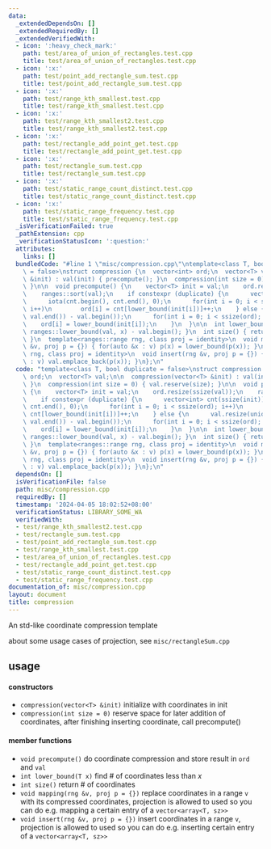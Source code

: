 ```yaml
---
data:
  _extendedDependsOn: []
  _extendedRequiredBy: []
  _extendedVerifiedWith:
  - icon: ':heavy_check_mark:'
    path: test/area_of_union_of_rectangles.test.cpp
    title: test/area_of_union_of_rectangles.test.cpp
  - icon: ':x:'
    path: test/point_add_rectangle_sum.test.cpp
    title: test/point_add_rectangle_sum.test.cpp
  - icon: ':x:'
    path: test/range_kth_smallest.test.cpp
    title: test/range_kth_smallest.test.cpp
  - icon: ':x:'
    path: test/range_kth_smallest2.test.cpp
    title: test/range_kth_smallest2.test.cpp
  - icon: ':x:'
    path: test/rectangle_add_point_get.test.cpp
    title: test/rectangle_add_point_get.test.cpp
  - icon: ':x:'
    path: test/rectangle_sum.test.cpp
    title: test/rectangle_sum.test.cpp
  - icon: ':x:'
    path: test/static_range_count_distinct.test.cpp
    title: test/static_range_count_distinct.test.cpp
  - icon: ':x:'
    path: test/static_range_frequency.test.cpp
    title: test/static_range_frequency.test.cpp
  _isVerificationFailed: true
  _pathExtension: cpp
  _verificationStatusIcon: ':question:'
  attributes:
    links: []
  bundledCode: "#line 1 \"misc/compression.cpp\"\ntemplate<class T, bool duplicate\
    \ = false>\nstruct compression {\n  vector<int> ord;\n  vector<T> val;\n\n  compression(vector<T>\
    \ &init) : val(init) { precompute(); }\n  compression(int size = 0) { val.reserve(size);\
    \ }\n\n  void precompute() {\n    vector<T> init = val;\n    ord.resize(ssize(val));\n\
    \    ranges::sort(val);\n    if constexpr (duplicate) {\n      vector<int> cnt(ssize(init));\n\
    \      iota(cnt.begin(), cnt.end(), 0);\n      for(int i = 0; i < ssize(ord);\
    \ i++)\n        ord[i] = cnt[lower_bound(init[i])]++;\n    } else {\n      val.resize(unique(val.begin(),\
    \ val.end()) - val.begin());\n      for(int i = 0; i < ssize(ord); i++)\n    \
    \    ord[i] = lower_bound(init[i]);\n    }\n  }\n\n  int lower_bound(T x) { return\
    \ ranges::lower_bound(val, x) - val.begin(); }\n  int size() { return ssize(val);\
    \ }\n  template<ranges::range rng, class proj = identity>\n  void mapping(rng\
    \ &v, proj p = {}) { for(auto &x : v) p(x) = lower_bound(p(x)); }\n  template<ranges::range\
    \ rng, class proj = identity>\n  void insert(rng &v, proj p = {}) { for(auto &x\
    \ : v) val.emplace_back(p(x)); }\n};\n"
  code: "template<class T, bool duplicate = false>\nstruct compression {\n  vector<int>\
    \ ord;\n  vector<T> val;\n\n  compression(vector<T> &init) : val(init) { precompute();\
    \ }\n  compression(int size = 0) { val.reserve(size); }\n\n  void precompute()\
    \ {\n    vector<T> init = val;\n    ord.resize(ssize(val));\n    ranges::sort(val);\n\
    \    if constexpr (duplicate) {\n      vector<int> cnt(ssize(init));\n      iota(cnt.begin(),\
    \ cnt.end(), 0);\n      for(int i = 0; i < ssize(ord); i++)\n        ord[i] =\
    \ cnt[lower_bound(init[i])]++;\n    } else {\n      val.resize(unique(val.begin(),\
    \ val.end()) - val.begin());\n      for(int i = 0; i < ssize(ord); i++)\n    \
    \    ord[i] = lower_bound(init[i]);\n    }\n  }\n\n  int lower_bound(T x) { return\
    \ ranges::lower_bound(val, x) - val.begin(); }\n  int size() { return ssize(val);\
    \ }\n  template<ranges::range rng, class proj = identity>\n  void mapping(rng\
    \ &v, proj p = {}) { for(auto &x : v) p(x) = lower_bound(p(x)); }\n  template<ranges::range\
    \ rng, class proj = identity>\n  void insert(rng &v, proj p = {}) { for(auto &x\
    \ : v) val.emplace_back(p(x)); }\n};\n"
  dependsOn: []
  isVerificationFile: false
  path: misc/compression.cpp
  requiredBy: []
  timestamp: '2024-04-05 18:02:52+08:00'
  verificationStatus: LIBRARY_SOME_WA
  verifiedWith:
  - test/range_kth_smallest2.test.cpp
  - test/rectangle_sum.test.cpp
  - test/point_add_rectangle_sum.test.cpp
  - test/range_kth_smallest.test.cpp
  - test/area_of_union_of_rectangles.test.cpp
  - test/rectangle_add_point_get.test.cpp
  - test/static_range_count_distinct.test.cpp
  - test/static_range_frequency.test.cpp
documentation_of: misc/compression.cpp
layout: document
title: compression
---
```


An std-like coordinate compression template

about some usage cases of projection, see `misc/rectangleSum.cpp`

## usage

#### constructors

- `compression(vector<T> &init)` initialize with coordinates in init
- `compression(int size = 0)` reserve space for later addition of coordinates, after finishing inserting coordinate, call precompute()

#### member functions

- `void precompute()` do coordinate compression and store result in `ord` and `val`
- `int lower_bound(T x)` find # of coordinates less than $x$
- `int size()` return # of coordinates
- `void mapping(rng &v, proj p = {})` replace coordinates in a range `v` with its compressed coordinates, projection is allowed to used so you can do e.g. mapping a certain entry of a `vector<array<T, sz>>`
- `void insert(rng &v, proj p = {})` insert coordinates in a range `v`, projection is allowed to used so you can do e.g. inserting certain entry of a `vector<array<T, sz>>`


